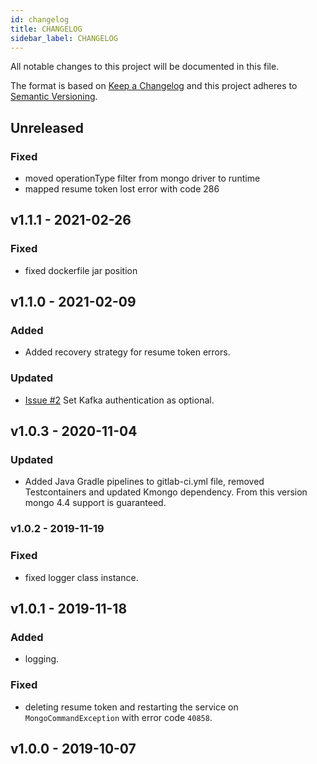 ```yaml
---
id: changelog
title: CHANGELOG
sidebar_label: CHANGELOG
---
```

All notable changes to this project will be documented in this file.

The format is based on [Keep a Changelog](http://keepachangelog.com/en/1.0.0/)
and this project adheres to [Semantic Versioning](http://semver.org/spec/v2.0.0.html).

## Unreleased

### Fixed
- moved operationType filter from mongo driver to runtime
- mapped resume token lost error with code 286
 
## v1.1.1 - 2021-02-26

### Fixed

- fixed dockerfile jar position

## v1.1.0 - 2021-02-09

### Added
- Added recovery strategy for resume token errors.

### Updated
- [Issue #2](https://git.tools.mia-platform.eu/platform/core/mongo2kafka/-/issues/2) Set Kafka authentication as optional.

## v1.0.3 - 2020-11-04

### Updated
- Added Java Gradle pipelines to gitlab-ci.yml file, removed Testcontainers and updated Kmongo dependency. From this version mongo 4.4 support is guaranteed.


### v1.0.2 - 2019-11-19

### Fixed
 - fixed logger class instance.

## v1.0.1 - 2019-11-18 

### Added
 - logging.

### Fixed
 - deleting resume token and restarting the service on `MongoCommandException` with error code `40858`.

## v1.0.0 - 2019-10-07
